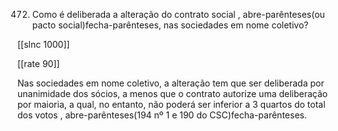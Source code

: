 472.  Como  é  deliberada  a  alteração  do  contrato  social  , abre-parênteses(ou  pacto  social)fecha-parênteses,  nas sociedades em nome coletivo?

[[slnc 1000]]

[[rate 90]]

Nas  sociedades  em  nome  coletivo,  a  alteração  tem  que  ser  deliberada  por unanimidade  dos  sócios,  a  menos  que  o  contrato  autorize  uma  deliberação  por maioria,  a qual,  no  entanto, não  poderá  ser  inferior  a 3 quartos  do  total dos  votos , abre-parênteses(194  nº  1 e 190  do CSC)fecha-parênteses.
